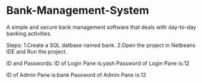 # Bank-Management-System
A simple and secure bank management software that deals with day-to-day banking activities.

Steps:
1.Create a SQL datbase named bank.
2.Open the project in Netbeans IDE and Run the project.

ID and Passwords:
ID of Login Pane is:yash
Password of Login Pane is:12

ID of Admin Pane is:bank
Password of Admin Pane is:12
